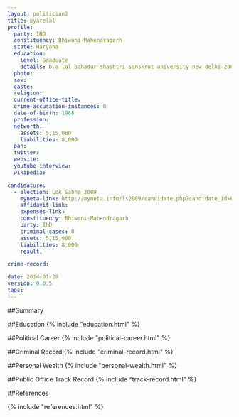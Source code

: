 ```yaml
---
layout: politician2
title: pyarelal
profile: 
  party: IND
  constituency: Bhiwani-Mahendragarh
  state: Haryana
  education: 
    level: Graduate
    details: b.a lal bahadur shashtri sanskrut university new delhi-2001
  photo: 
  sex: 
  caste: 
  religion: 
  current-office-title: 
  crime-accusation-instances: 0
  date-of-birth: 1968
  profession: 
  networth: 
    assets: 5,15,000
    liabilities: 8,000
  pan: 
  twitter: 
  website: 
  youtube-interview: 
  wikipedia: 

candidature: 
  - election: Lok Sabha 2009
    myneta-link: http://myneta.info/ls2009/candidate.php?candidate_id=6689
    affidavit-link: 
    expenses-link: 
    constituency: Bhiwani-Mahendragarh 
    party: IND
    criminal-cases: 0
    assets: 5,15,000
    liabilities: 8,000
    result:  

crime-record: 

date: 2014-01-28
version: 0.0.5
tags: 
---
```

##Summary


##Education
{% include "education.html" %}


##Political Career
{% include "political-career.html" %}


##Criminal Record
{% include "criminal-record.html" %}


##Personal Wealth
{% include "personal-wealth.html" %}


##Public Office Track Record
{% include "track-record.html" %}


##References


{% include "references.html" %}
